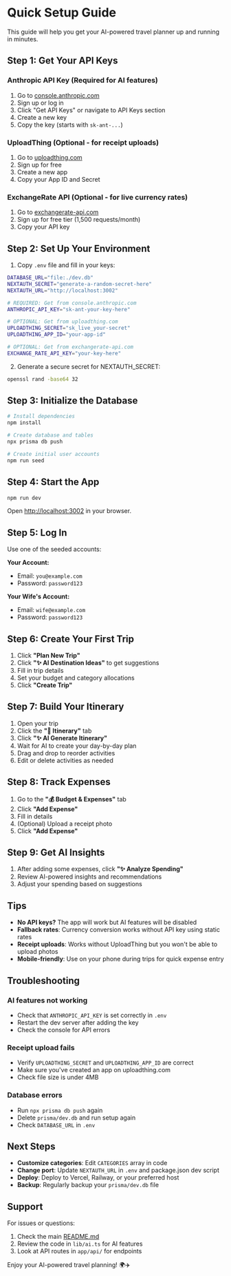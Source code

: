 # Quick Setup Guide

This guide will help you get your AI-powered travel planner up and running in minutes.

## Step 1: Get Your API Keys

### Anthropic API Key (Required for AI features)
1. Go to [console.anthropic.com](https://console.anthropic.com)
2. Sign up or log in
3. Click "Get API Keys" or navigate to API Keys section
4. Create a new key
5. Copy the key (starts with `sk-ant-...`)

### UploadThing (Optional - for receipt uploads)
1. Go to [uploadthing.com](https://uploadthing.com)
2. Sign up for free
3. Create a new app
4. Copy your App ID and Secret

### ExchangeRate API (Optional - for live currency rates)
1. Go to [exchangerate-api.com](https://www.exchangerate-api.com)
2. Sign up for free tier (1,500 requests/month)
3. Copy your API key

## Step 2: Set Up Your Environment

1. Copy `.env` file and fill in your keys:

```bash
DATABASE_URL="file:./dev.db"
NEXTAUTH_SECRET="generate-a-random-secret-here"
NEXTAUTH_URL="http://localhost:3002"

# REQUIRED: Get from console.anthropic.com
ANTHROPIC_API_KEY="sk-ant-your-key-here"

# OPTIONAL: Get from uploadthing.com
UPLOADTHING_SECRET="sk_live_your-secret"
UPLOADTHING_APP_ID="your-app-id"

# OPTIONAL: Get from exchangerate-api.com
EXCHANGE_RATE_API_KEY="your-key-here"
```

2. Generate a secure secret for NEXTAUTH_SECRET:
```bash
openssl rand -base64 32
```

## Step 3: Initialize the Database

```bash
# Install dependencies
npm install

# Create database and tables
npx prisma db push

# Create initial user accounts
npm run seed
```

## Step 4: Start the App

```bash
npm run dev
```

Open [http://localhost:3002](http://localhost:3002) in your browser.

## Step 5: Log In

Use one of the seeded accounts:

**Your Account:**
- Email: `you@example.com`
- Password: `password123`

**Your Wife's Account:**
- Email: `wife@example.com`
- Password: `password123`

## Step 6: Create Your First Trip

1. Click **"Plan New Trip"**
2. Click **"✨ AI Destination Ideas"** to get suggestions
3. Fill in trip details
4. Set your budget and category allocations
5. Click **"Create Trip"**

## Step 7: Build Your Itinerary

1. Open your trip
2. Click the **"📅 Itinerary"** tab
3. Click **"✨ AI Generate Itinerary"**
4. Wait for AI to create your day-by-day plan
5. Drag and drop to reorder activities
6. Edit or delete activities as needed

## Step 8: Track Expenses

1. Go to the **"💰 Budget & Expenses"** tab
2. Click **"Add Expense"**
3. Fill in details
4. (Optional) Upload a receipt photo
5. Click **"Add Expense"**

## Step 9: Get AI Insights

1. After adding some expenses, click **"✨ Analyze Spending"**
2. Review AI-powered insights and recommendations
3. Adjust your spending based on suggestions

## Tips

- **No API keys?** The app will work but AI features will be disabled
- **Fallback rates**: Currency conversion works without API key using static rates
- **Receipt uploads**: Works without UploadThing but you won't be able to upload photos
- **Mobile-friendly**: Use on your phone during trips for quick expense entry

## Troubleshooting

### AI features not working
- Check that `ANTHROPIC_API_KEY` is set correctly in `.env`
- Restart the dev server after adding the key
- Check the console for API errors

### Receipt upload fails
- Verify `UPLOADTHING_SECRET` and `UPLOADTHING_APP_ID` are correct
- Make sure you've created an app on uploadthing.com
- Check file size is under 4MB

### Database errors
- Run `npx prisma db push` again
- Delete `prisma/dev.db` and run setup again
- Check `DATABASE_URL` in `.env`

## Next Steps

- **Customize categories**: Edit `CATEGORIES` array in code
- **Change port**: Update `NEXTAUTH_URL` in `.env` and package.json dev script
- **Deploy**: Deploy to Vercel, Railway, or your preferred host
- **Backup**: Regularly backup your `prisma/dev.db` file

## Support

For issues or questions:
1. Check the main [README.md](README.md)
2. Review the code in `lib/ai.ts` for AI features
3. Look at API routes in `app/api/` for endpoints

Enjoy your AI-powered travel planning! 🌍✈️
